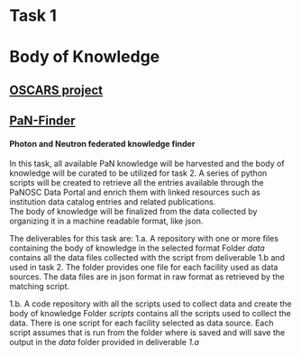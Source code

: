 # Task 1
# Body of Knowledge

## [OSCARS project](https://oscars-project.eu/)
## [PaN-Finder](https://oscars-project.eu/projects/pan-finder-photon-and-neutron-federated-knowledge-finder)
#### Photon and Neutron federated knowledge finder

In this task, all available PaN knowledge will be harvested and the body of knowledge will be curated to be utilized for task 2. A series of python scripts will be created to retrieve all the entries available through the PaNOSC Data Portal and enrich them with linked resources such as institution data catalog entries and related publications.  
The body of knowledge will be finalized from the data collected by organizing it in a machine readable format, like json.  

The deliverables for this task are:
1.a. A repository with one or more files containing the body of knowledge in the selected format
     Folder _data_ contains all the data files collected with the script from deliverable 1.b and used in task 2.
     The folder provides one file for each facility used as data sources. The data files are in json format in raw format as retrieved by the matching script.
    
1.b. A code repository with all the scripts used to collect data and create the body of knowledge
     Folder _scripts_ contains all the scripts used to collect the data. There is one script for each facility selected as data source.
     Each script assumes that is run from the folder where is saved and will save the output in the _data_ folder provided in deliverable *1.a*

     



